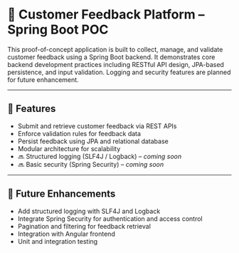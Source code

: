 # 📝 Customer Feedback Platform – Spring Boot POC

This proof-of-concept application is built to collect, manage, and validate customer feedback using a Spring Boot backend. It demonstrates core backend development practices including RESTful API design, JPA-based persistence, and input validation. Logging and security features are planned for future enhancement.

---

## 🚀 Features

- Submit and retrieve customer feedback via REST APIs
- Enforce validation rules for feedback data
- Persist feedback using JPA and relational database
- Modular architecture for scalability
- 🔜 Structured logging (SLF4J / Logback) – *coming soon*
- 🔜 Basic security (Spring Security) – *coming soon*

---

## 📌 Future Enhancements

- Add structured logging with SLF4J and Logback
- Integrate Spring Security for authentication and access control
- Pagination and filtering for feedback retrieval
- Integration with Angular frontend
- Unit and integration testing
